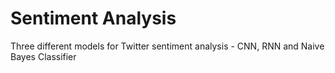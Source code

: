 # Sentiment Analysis
Three different models for Twitter sentiment analysis - CNN, RNN and Naive Bayes Classifier
